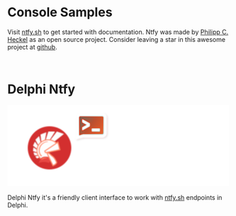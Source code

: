 # Console Samples 
 
 Visit [ntfy.sh](https://docs.ntfy.sh/) to get started with documentation. Ntfy was made by [Philipp C. Heckel](https://github.com/binwiederhier) as an open source project. Consider leaving a star in this awesome project at [github](https://github.com/binwiederhier/ntfy).

<br/>

# Delphi Ntfy 

<div algin="center">
  <img src="./img/delphi-notify.png">
</div>

Delphi Ntfy it's a friendly client interface to work with [ntfy.sh](https://docs.ntfy.sh/) endpoints in Delphi.

